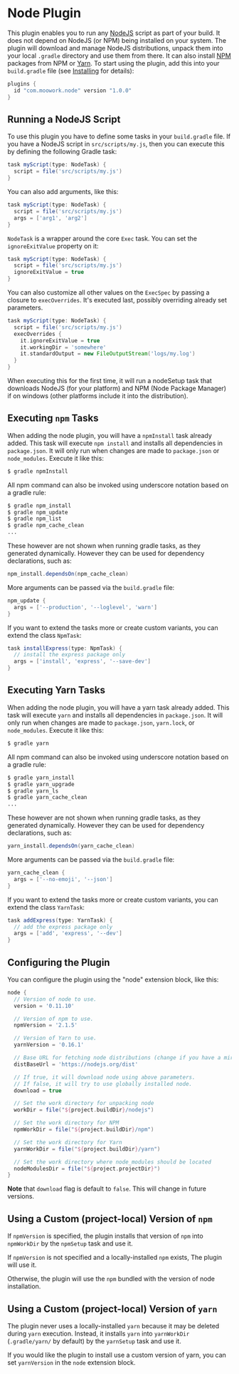 # Node Plugin

This plugin enables you to run any [NodeJS](https://nodejs.org) script as part of your build. It does
not depend on NodeJS (or NPM) being installed on your system. The plugin will
download and manage NodeJS distributions, unpack them into your local `.gradle`
directory and use them from there. It can also install [NPM](https://www.npmjs.com/) 
packages from NPM or [Yarn](https://yarnpkg.com/). To start using the plugin, add this into your `build.gradle` 
file (see [Installing](installing.md) for details):


```gradle
plugins {
  id "com.moowork.node" version "1.0.0"
}
```

## Running a NodeJS Script

To use this plugin you have to define some tasks in your `build.gradle` file. If you have a NodeJS 
script in `src/scripts/my.js`, then you can execute this by defining the following Gradle task:

```gradle
task myScript(type: NodeTask) {
  script = file('src/scripts/my.js')
}
```

You can also add arguments, like this:

```gradle
task myScript(type: NodeTask) {
  script = file('src/scripts/my.js')
  args = ['arg1', 'arg2']
}
```

`NodeTask` is a wrapper around the core `Exec` task. You can set the `ignoreExitValue` property on it:

```gradle
task myScript(type: NodeTask) {
  script = file('src/scripts/my.js')
  ignoreExitValue = true
}
````

You can also customize all other values on the `ExecSpec` by passing a closure to `execOverrides`. It's 
executed last, possibly overriding already set parameters.

```gradle
task myScript(type: NodeTask) {
  script = file('src/scripts/my.js')
  execOverrides {
    it.ignoreExitValue = true
    it.workingDir = 'somewhere'
    it.standardOutput = new FileOutputStream('logs/my.log')
  }
}
```

When executing this for the first time, it will run a nodeSetup task that downloads NodeJS 
(for your platform) and NPM (Node Package Manager) if on windows (other platforms include 
it into the distribution).


## Executing `npm` Tasks

When adding the node plugin, you will have a `npmInstall` task already added. This task will 
execute `npm install` and installs all dependencies in `package.json`. It will only run when changes 
are made to `package.json` or `node_modules`. Execute it like this:

```bash
$ gradle npmInstall
```

All npm command can also be invoked using underscore notation based on a gradle rule:

```bash
$ gradle npm_install
$ gradle npm_update
$ gradle npm_list
$ gradle npm_cache_clean
...
```

These however are not shown when running gradle tasks, as they generated dynamically. However they can 
be used for dependency declarations, such as:

```gradle
npm_install.dependsOn(npm_cache_clean)
```

More arguments can be passed via the `build.gradle` file:

```gradle
npm_update {
  args = ['--production', '--loglevel', 'warn']
}
```

If you want to extend the tasks more or create custom variants, you can extend the class `NpmTask`:

```gradle
task installExpress(type: NpmTask) {
  // install the express package only
  args = ['install', 'express', '--save-dev']
}
```


## Executing Yarn Tasks

When adding the node plugin, you will have a yarn task already added. This task will 
execute `yarn` and installs all dependencies in `package.json`. It will only run when changes 
are made to `package.json`, `yarn.lock`, or `node_modules`. Execute it like this:

```bash
$ gradle yarn
```

All npm command can also be invoked using underscore notation based on a gradle rule:

```bash
$ gradle yarn_install
$ gradle yarn_upgrade
$ gradle yarn_ls
$ gradle yarn_cache_clean
...
```

These however are not shown when running gradle tasks, as they generated dynamically. However they can be 
used for dependency declarations, such as:

```gradle
yarn_install.dependsOn(yarn_cache_clean)
```

More arguments can be passed via the `build.gradle` file:

```gradle
yarn_cache_clean {
  args = ['--no-emoji', '--json']
}
```

If you want to extend the tasks more or create custom variants, you can extend the class `YarnTask`:

```gradle
task addExpress(type: YarnTask) {
  // add the express package only
  args = ['add', 'express', '--dev']
}
```


## Configuring the Plugin

You can configure the plugin using the "node" extension block, like this:

```gradle
node {
  // Version of node to use.
  version = '0.11.10'

  // Version of npm to use.
  npmVersion = '2.1.5'

  // Version of Yarn to use.
  yarnVersion = '0.16.1'

  // Base URL for fetching node distributions (change if you have a mirror).
  distBaseUrl = 'https://nodejs.org/dist'

  // If true, it will download node using above parameters.
  // If false, it will try to use globally installed node.
  download = true

  // Set the work directory for unpacking node
  workDir = file("${project.buildDir}/nodejs")

  // Set the work directory for NPM
  npmWorkDir = file("${project.buildDir}/npm")

  // Set the work directory for Yarn
  yarnWorkDir = file("${project.buildDir}/yarn")

  // Set the work directory where node_modules should be located
  nodeModulesDir = file("${project.projectDir}")
}
```

**Note** that `download` flag is default to `false`. This will change in future versions.


## Using a Custom (project-local) Version of `npm`

If `npmVersion` is specified, the plugin installs that version of `npm` into `npmWorkDir`
by the `npmSetup` task and use it.

If `npmVersion` is not specified and a locally-installed `npm` exists, The plugin will
use it.

Otherwise, the plugin will use the `npm` bundled with the version of node installation.


## Using a Custom (project-local) Version of `yarn`

The plugin never uses a locally-installed `yarn` because it may be deleted during
`yarn` execution.
Instead, it installs `yarn` into `yarnWorkDir` (`.gradle/yarn/` by default) by
the `yarnSetup` task and use it.

If you would like the plugin to install use a custom version of yarn, you can set
`yarnVersion` in the `node` extension block.
